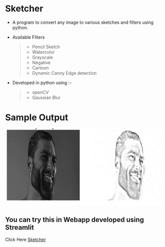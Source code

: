 # Sketcher

- A program to convert any image to various sketches and filters using python.

- Available Filters
  >- Pencil Sketch
  >- Watercolor
  >- Grayscale
  >- Negative
  >- Cartoon
  >- Dynamic Canny Edge detection

- Developed in python using :-

  >- openCV
  >- Gaussian Blur
  
  
# Sample Output

<p align="center">
  <img width="500" height="250" src="https://github.com/0EnIgma1/Sketcher/blob/main/Capture.PNG">
</p>

## You can try this in Webapp developed using Streamlit

Click Here [Sketcher](https://0enigma1-sketcher-sketcher-xhbsx2.streamlit.app/)
